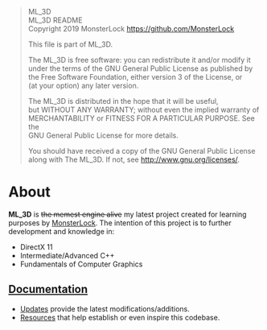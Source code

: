 >	ML_3D                                                             
>	ML_3D README													   
>	Copyright 2019 MonsterLock <https://github.com/MonsterLock>							   
>	                                                                                       
>	This file is part of ML_3D.								   
>	                                                                                       
>	The ML_3D is free software: you can redistribute it and/or modify 
>	it under the terms of the GNU General Public License as published by				   
>	the Free Software Foundation, either version 3 of the License, or					   
>	(at your option) any later version.													   
>	                                                                                       
>	The ML_3D is distributed in the hope that it will be useful,	   
>	but WITHOUT ANY WARRANTY; without even the implied warranty of						   
>	MERCHANTABILITY or FITNESS FOR A PARTICULAR PURPOSE.  See the						   
>	GNU General Public License for more details.										   
>	                                                                                       
>	You should have received a copy of the GNU General Public License					   
>	along with The ML_3D.  If not, see <http://www.gnu.org/licenses/>.

# About

**ML_3D** is ~~the memest engine alive~~ my latest project created for learning purposes by [MonsterLock](https://github.com/MonsterLock). The intention of this project is to further development and knowledge in:
- DirectX 11
- Intermediate/Advanced C++
- Fundamentals of Computer Graphics

## [Documentation](DOCUMENTATION)
- [Updates](DOCUMENTATION/UPDATES.md) provide the latest modifications/additions.
- [Resources](DOCUMENTATION/RESOURCES.md) that help establish or even inspire this codebase.
